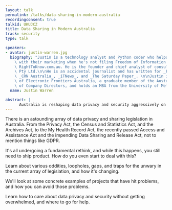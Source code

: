 ```yaml
---
layout: talk
permalink: /talks/data-sharing-in-modern-australia
recordingconsent: true
talkid: UKUJCZ
title: Data Sharing in Modern Australia
track: security
type: talk

speakers:
- avatar: justin-warren.jpg
  biography: "Justin is a technology analyst and Python coder who helps tech companies\
    \ with their marketing when he's not filing Freedom of Information requests via\
    \ RightToKnow.com.au. He is the founder and chief analyst of consulting firm PivotNine\
    \ Pty Ltd.\n\nHe is an accidental journalist and has written for _Forbes.com_,\
    \ _CRN Australia_, _iTNews_, and _The Saturday Paper_. \n\nJustin is a board member\
    \ of Electronic Frontiers Australia, a graduate member of the Australian Institute\
    \ of Company Directors, and holds an MBA from the University of Melbourne."
  name: Justin Warren

abstract: | 
      Australia is reshaping data privacy and security aggressively on multiple fronts.How can you manage data security and privacy in your projects while the sands shift around you?
---
```


There is an astounding array of data privacy and sharing legislation in Australia. From the Privacy Act, the Census and Statistics Act, and the Archives Act, to the My Health Record Act, the recently passed Access and Assistance Act and the impending Data Sharing and Release Act, not to mention things like GDPR.

It's all undergoing a fundamental rethink, and while this happens, you still need to ship product. How do you even start to deal with this?

Learn about various oddities, loopholes, gaps, and traps for the unwary in the current array of legislation, and how it's changing.

We'll look at some concrete examples of projects that have hit problems, and how you can avoid those problems.

Learn how to care about data privacy and security without getting overwhelmed, and where to go for help.
